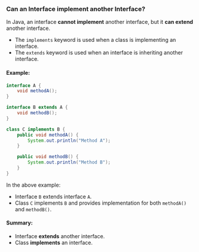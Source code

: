 ### Can an Interface implement another Interface?

In Java, an interface **cannot implement** another interface, but it **can extend** another interface.

- The `implements` keyword is used when a class is implementing an interface.
- The `extends` keyword is used when an interface is inheriting another interface.

#### Example:

```java
interface A {
    void methodA();
}

interface B extends A {
    void methodB();
}

class C implements B {
    public void methodA() {
        System.out.println("Method A");
    }

    public void methodB() {
        System.out.println("Method B");
    }
}
```

In the above example:
- Interface `B` extends interface `A`.
- Class `C` implements `B` and provides implementation for both `methodA()` and `methodB()`.

#### Summary:
- Interface **extends** another interface.
- Class **implements** an interface.

